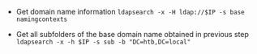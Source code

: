 - Get domain name information
`ldapsearch -x -H ldap://$IP -s base namingcontexts`

- Get all subfolders of the base domain name obtained in previous step
`ldapsearch -x -h $IP -s sub -b "DC=htb,DC=local"`
